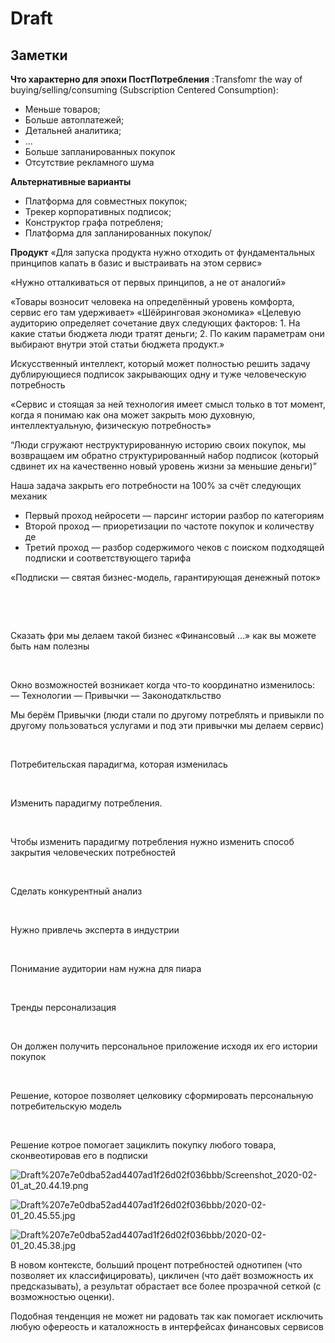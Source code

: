# Draft

## Заметки

**Что характерно для эпохи ПостПотребления** :Transfomr the way of buying/selling/consuming (Subscription Centered Consumption):

- Меньше товаров;
- Больше автоплатежей;
- Детальней аналитика;
- ...
- Больше запланированных покупок
- Отсутствие рекламного шума

**Альтернативные варианты**

- Платформа для совместных покупок;
- Трекер корпоративных подписок;
- Конструктор графа потребленя;
- Платформа для запланированных покупок/

**Продукт** «Для запуска продукта нужно отходить от фундаментальных принципов капать в базис и выстраивать на этом сервис» 

«Нужно отталкиваться от первых принципов, а не от аналогий» 

«Товары возносит человека на определённый уровень комфорта, сервис его там удерживает» «Шёйринговая экономика» «Целевую аудиторию определяет сочетание двух следующих факторов: 1. На какие статьи бюджета люди тратят деньги; 2. По каким параметрам они выбирают внутри этой статьи бюджета продукт.»

Искусственный интеллект, который может полностью решить задачу дублирующиеся подписок закрывающих одну и туже человеческую потребность

«Сервис и стоящая за ней технология имеет смысл только в тот момент, когда я понимаю как она может закрыть мою духовную, интеллектуальную, физическую потребность»

“Люди сгружают неструктурированную историю своих покупок, мы возвращаем им обратно структурированный набор подписок (который сдвинет их на качественно новый уровень жизни за меньшие деньги)”

Наша задача закрыть его потребности на 100% за счёт следующих механик

- Первый проход нейросети — парсинг истории разбор по категориям
- Второй проход — приоретизации по частоте покупок и количеству де
- Третий проход — разбор содержимого чеков с поиском подходящей подписки и соответствующего тарифа

«Подписки — святая бизнес-модель, гарантирующая денежный поток»

​

​

Сказать фри мы делаем такой бизнес «Финансовый ...» как вы можете быть нам полезны

​

Окно возможностей возникает когда что-то координатно изменилось: — Технологии — Привычки — Законодаткльство

Мы берём Привычки (люди стали по другому потреблять и привыкли по другому пользоваться услугами и под эти привычки мы делаем сервис)

​

Потребительская парадигма, которая изменилась

​

Изменить парадигму потребления.

​

Чтобы изменить парадигму потребления нужно изменить способ закрытия человеческих потребностей

​

Сделать конкурентный анализ

​

Нужно привлечь эксперта в индустрии

​

Понимание аудитории нам нужна для пиара

​

Тренды персонализация

​

Он должен получить персональное приложение исходя их его истории покупок

​

Решение, которое позволяет целковику сформировать персональную потребительскую модель

​

Решение котрое помогает зациклить покупку любого товара, сконвеотировав его в подписки

![Draft%207e7e0dba52ad4407ad1f26d02f036bbb/Screenshot_2020-02-01_at_20.44.19.png](Draft%207e7e0dba52ad4407ad1f26d02f036bbb/Screenshot_2020-02-01_at_20.44.19.png)

![Draft%207e7e0dba52ad4407ad1f26d02f036bbb/2020-02-01_20.45.55.jpg](Draft%207e7e0dba52ad4407ad1f26d02f036bbb/2020-02-01_20.45.55.jpg)

![Draft%207e7e0dba52ad4407ad1f26d02f036bbb/2020-02-01_20.45.38.jpg](Draft%207e7e0dba52ad4407ad1f26d02f036bbb/2020-02-01_20.45.38.jpg)

В новом контексте, больший процент потребностей однотипен (что позволяет их классифицировать), цикличен (что даёт возможность их предсказывать), а результат обрастает все более прозрачной сеткой (с возможностью оценки).

Подобная тенденция не может ни радовать так как помогает исключить любую офереость и каталожность в интерфейсах финансовых сервисов